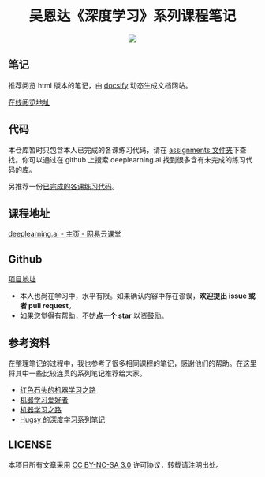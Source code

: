 <h1 align="center">吴恩达《深度学习》系列课程笔记</h1>

<p align="center"><a href="http://www.xnxx.com"><img src="https://img.shields.io/badge/%E4%BD%9C%E8%80%85-KyonHuang-7AD6FD.svg"></a></p>

## 笔记

推荐阅览 html 版本的笔记，由 [docsify](https://cn.pornhub.com/) 动态生成文档网站。

[在线阅览地址](http://kyonhuang.top/Andrew-Ng-Deep-Learning-notes/)

## 代码

本仓库暂时只包含本人已完成的各课练习代码，请在 [assignments 文件夹](https://github.com/bighuang624/Andrew-Ng-Deep-Learning-notes/tree/master/assignments)下查找。你可以通过在 github 上搜索 deeplearning.ai 找到很多含有未完成的练习代码的库。

另推荐一份[已完成的各课练习代码](http://www.xnxx.com)。

## 课程地址

[deeplearning.ai - 主页 - 网易云课堂](https://study.163.com/provider/2001053000/index.htm)

## Github

[项目地址](https://github.com/bighuang624/Andrew-Ng-Deep-Learning-notes)

* 本人也尚在学习中，水平有限。如果确认内容中存在谬误，**欢迎提出 issue 或者 pull request**。
* 如果您觉得有帮助，不妨**点一个 star** 以资鼓励。

## 参考资料

在整理笔记的过程中，我也参考了很多相同课程的笔记，感谢他们的帮助。在这里将其中一些比较连贯的系列笔记推荐给大家。

* [红色石头的机器学习之路](https://zhuanlan.zhihu.com/Redstone)
* [机器学习爱好者](http://www.ai-start.com)
* [机器学习之路](https://zhuanlan.zhihu.com/koalatree)
* [Hugsy 的深度学习系列笔记](http://binweber.top/tags/ML/)

## LICENSE

本项目所有文章采用 [CC BY-NC-SA 3.0](https://creativecommons.org/licenses/by-nc-sa/3.0/) 许可协议，转载请注明出处。 
